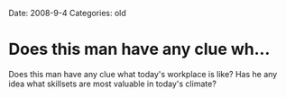 Date: 2008-9-4
Categories: old

# Does this man have any clue wh...

Does this man have any clue what today's workplace is like? Has he any idea what skillsets are most valuable in today's climate?
